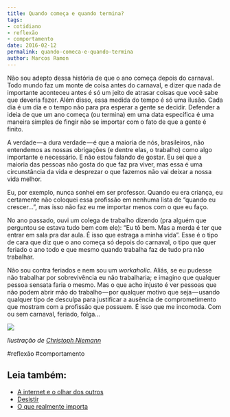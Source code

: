 ```yaml
---
title: Quando começa e quando termina?
tags:
- cotidiano
- reflexão
- comportamento
date: 2016-02-12
permalink: quando-comeca-e-quando-termina
author: Marcos Ramon
---
```

Não sou adepto dessa história de que o ano começa depois do carnaval. Todo mundo faz um monte de coisa antes do carnaval, e dizer que nada de importante aconteceu antes é só um jeito de atrasar coisas que você sabe que deveria fazer. Além disso, essa medida do tempo é só uma ilusão. Cada dia é um dia e o tempo não para pra esperar a gente se decidir. Defender a ideia de que um ano começa (ou termina) em uma data específica é uma maneira simples de fingir não se importar com o fato de que a gente é finito.

A verdade — a dura verdade — é que a maioria de nós, brasileiros, não entendemos as nossas obrigações (e dentre elas, o trabalho) como algo importante e necessário. E não estou falando de gostar. Eu sei que a maioria das pessoas não gosta do que faz pra viver, mas essa é uma circunstância da vida e desprezar o que fazemos não vai deixar a nossa vida melhor.

Eu, por exemplo, nunca sonhei em ser professor. Quando eu era criança, eu certamente não coloquei essa profissão em nenhuma lista de “quando eu crescer…”, mas isso não faz eu me importar menos com o que eu faço.

No ano passado, ouvi um colega de trabalho dizendo (pra alguém que perguntou se estava tudo bem com ele): “Eu tô bem. Mas a merda é ter que entrar em sala pra dar aula. É isso que estraga a minha vida”. Esse é o tipo de cara que diz que o ano começa só depois do carnaval, o tipo que quer feriado o ano todo e que mesmo quando trabalha faz de tudo pra não trabalhar.

Não sou contra feriados e nem sou um _workaholic_. Aliás, se eu pudesse não trabalhar por sobrevivência eu não trabalharia; e imagino que qualquer pessoa sensata faria o mesmo. Mas o que acho injusto é ver pessoas que não podem abrir mão do trabalho — por qualquer motivo que seja — usando qualquer tipo de desculpa para justificar a ausência de comprometimento que mostram com a profissão que possuem. É isso que me incomoda. Com ou sem carnaval, feriado, folga…

![](https://cdn-images-1.medium.com/max/800/0*kcdO_Hu3cKTIsnrf.jpg)

_Ilustração de_ [_Christoph Niemann_](http://www.christophniemann.com)


#reflexão #comportamento<div class="leia-tambem" markdown="1">
## Leia também:

- <a href="/a-internet-e-o-olhar-dos-outros">A internet e o olhar dos outros</a>
- <a href="/desistir">Desistir</a>
- <a href="/o-que-realmente-importa">O que realmente importa</a>
</div>